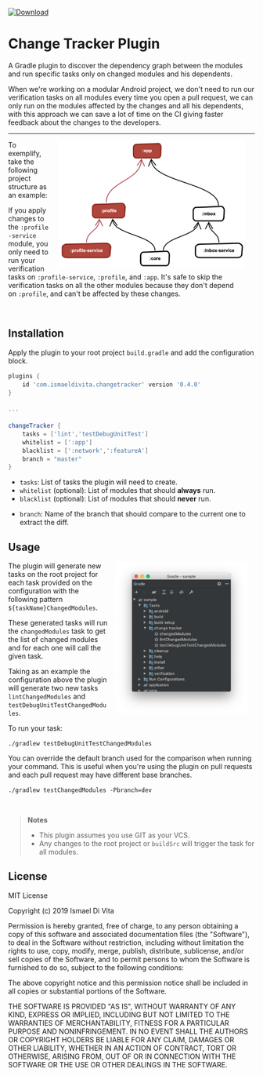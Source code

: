 [ ![Download](https://img.shields.io/maven-metadata/v/https/plugins.gradle.org/m2/com/ismaeldivita/changetracker/com.ismaeldivita.changetracker.gradle.plugin/maven-metadata.xml.svg?label=Gradle%20Plugins%20Portal) ](https://plugins.gradle.org/plugin/com.ismaeldivita.changetracker)

# Change Tracker Plugin
A Gradle plugin to discover the dependency graph between the modules and run specific tasks only on changed modules and his dependents.

When we're working on a modular Android project, we don't need to run our verification tasks on all modules every time you open a pull request, we can only run on the modules affected by the changes and all his dependents, with this approach we can save a lot of time on the CI giving faster feedback about the changes to the developers.
___

<img align="right" hspace="20" width="380" src="./assets/project_diagram.png"/>

To exemplify, take the following project structure as an example:

If you apply changes to the `:profile-service` module, you only need to run your verification tasks on `:profile-service`, `:profile`, and `:app`. It's safe to skip the verification tasks on all the other modules because they don't depend on `:profile`, and can't be affected by these changes.

<br clear="right"/>

## Installation

Apply the plugin to your root project `build.gradle` and add the configuration block.

```groovy 
plugins {
    id 'com.ismaeldivita.changetracker' version '0.4.0'
}

...

changeTracker {
    tasks = ['lint','testDebugUnitTest']
    whitelist = [':app']
    blacklist = [':network',':featureA']
    branch = "master"
}
```
<!--- Add this above (comment does not work): reevaluate = [':sharedTest'] --->

- `tasks`: List of tasks the plugin will need to create. 
- `whitelist` (optional): List of modules that should **always** run.
- `blacklist` (optional): List of modules that should **never** run.
<!--- - `reevaluate` (optional): List of modules that will trigger the task for all modules --->
- `branch`: Name of the branch that should compare to the current one to extract the diff.

## Usage
<img align="right" hspace="15" width="270" src="./assets/tasks.png"/>

The plugin will generate new tasks on the root project for each task provided on the configuration with the following pattern `${taskName}ChangedModules`.

These generated tasks will run the `changedModules` task to get the list of changed modules and for each one will call the given task.

Taking as an example the configuration above the plugin will generate two new tasks `lintChangedModules` and `testDebugUnitTestChangedModules`.

To run your task:

```
./gradlew testDebugUnitTestChangedModules
```

You can override the default branch used for the comparison when running your command. This is useful when you're using the plugin on pull requests and each pull request may have different base branches.
```
./gradlew testChangedModules -Pbranch=dev
```

<!---
## Cyclic Test Dependencies
In modular Android projects often testing code exists, which is shared between modules. 
In such cases, the testing code resides in a module and is used by others modules using
`testImplementation project(path: ":sharedTest")`. 
This could lead to cyclic dependencies if the `:sharedTest` depends on another module which uses the `:sharedTest` for tests itself.
Let's create an example with 2 modules:
- `:database`: A module which contains code to handle the app's database. Its test requires shared testing code and thus is configured to depend on
the `:sharedTest` using `testImplementation(project(:sharedTest))`
- `sharedTest`: Our module with shared test code. As it provides mocks for database testing it depends on `:database`.
So it has a dependency on `:database` with `implementation(project(:database))`

In this particular example, we created a cyclic dependency if the configuration (`testImplementation`, `androidTestImplementation`, ...) is not considered.
Because of this, test configurations are not part of the dependency evaluation. 
However, if you apply changes to `:sharedTest`, `:database` needs to be verified as well. 
In this case, specify the `:sharedTest` module in the `reevaluate` list to trigger your verification tasks for all modules. 
--->

<br clear="right"/>

> **Notes**
>- This plugin assumes you use GIT as your VCS.
>- Any changes to the root project or `buildSrc` will trigger the task for all modules.


## License
MIT License

Copyright (c) 2019 Ismael Di Vita

Permission is hereby granted, free of charge, to any person obtaining a copy
of this software and associated documentation files (the "Software"), to deal
in the Software without restriction, including without limitation the rights
to use, copy, modify, merge, publish, distribute, sublicense, and/or sell
copies of the Software, and to permit persons to whom the Software is
furnished to do so, subject to the following conditions:

The above copyright notice and this permission notice shall be included in all
copies or substantial portions of the Software.

THE SOFTWARE IS PROVIDED "AS IS", WITHOUT WARRANTY OF ANY KIND, EXPRESS OR
IMPLIED, INCLUDING BUT NOT LIMITED TO THE WARRANTIES OF MERCHANTABILITY,
FITNESS FOR A PARTICULAR PURPOSE AND NONINFRINGEMENT. IN NO EVENT SHALL THE
AUTHORS OR COPYRIGHT HOLDERS BE LIABLE FOR ANY CLAIM, DAMAGES OR OTHER
LIABILITY, WHETHER IN AN ACTION OF CONTRACT, TORT OR OTHERWISE, ARISING FROM,
OUT OF OR IN CONNECTION WITH THE SOFTWARE OR THE USE OR OTHER DEALINGS IN THE
SOFTWARE.
